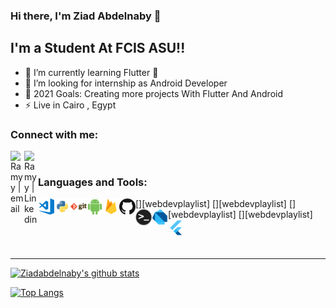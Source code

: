### Hi there, I'm Ziad Abdelnaby 👋

## I'm a Student At FCIS ASU!!

<!-- - 🔭 I’m looking for internship as Flutter Developer -->
- 🌱 I’m currently learning Flutter 🤣
- 👯 I’m looking for internship as Android Developer
- 🥅 2021 Goals: Creating more projects With Flutter And Android
- ⚡ Live in Cairo , Egypt

### Connect with me:

[<img align="left" alt="Ramyy | email" width="22px" src="https://cdn.jsdelivr.net/npm/simple-icons@v3/icons/gmail.svg" />](mailto:ziadabdelnaby46@gmail.com)
[<img align="left" alt="Ramyy | Linkedin" width="22px" src="https://cdn.jsdelivr.net/npm/simple-icons@v3/icons/linkedin.svg" />](https://linkedin.com/in/ziad-abdelnaby-4b6579153/)

<br />

### Languages and Tools:

[<img align="left" alt="Visual Studio Code" width="26px" src="https://raw.githubusercontent.com/github/explore/80688e429a7d4ef2fca1e82350fe8e3517d3494d/topics/visual-studio-code/visual-studio-code.png" />][webdevplaylist]
[<img align="left" alt="python" width="26px" src="https://raw.githubusercontent.com/github/explore/80688e429a7d4ef2fca1e82350fe8e3517d3494d/topics/python/python.png" />]()
[<img align="left" alt="Git" width="26px" src="https://raw.githubusercontent.com/github/explore/80688e429a7d4ef2fca1e82350fe8e3517d3494d/topics/git/git.png" />][webdevplaylist]
[<img align="left" alt="android" width="26px" src="https://raw.githubusercontent.com/github/explore/361e2821e2dea67711cde99c9c40ed357061cf27/topics/android/android.png" />]()
[<img align="left" alt="Firebase" width="26px" src="https://raw.githubusercontent.com/github/explore/e94815998e4e0713912fed477a1f346ec04c3da2/topics/firebase/firebase.png" />]()
[<img align="left" alt="GitHub" width="26px" src="https://raw.githubusercontent.com/github/explore/78df643247d429f6cc873026c0622819ad797942/topics/github/github.png" />][webdevplaylist]
[<img align="left" alt="Terminal" width="26px" src="https://raw.githubusercontent.com/github/explore/80688e429a7d4ef2fca1e82350fe8e3517d3494d/topics/terminal/terminal.png" />][webdevplaylist]
[<img align="left" alt="dart" width="26px" src="https://raw.githubusercontent.com/github/explore/e94815998e4e0713912fed477a1f346ec04c3da2/topics/dart/dart.png" />]()
[<img align="left" alt="flutter" width="26px" src="https://raw.githubusercontent.com/github/explore/e94815998e4e0713912fed477a1f346ec04c3da2/topics/flutter/flutter.png" />]()

<br />
<br />

---

[youtube]: https://www.youtube.com/channel/UCNUXOK-76lbB9AToG6r_q8g
[instagram]: https://www.instagram.com/ziad_abdelnaby/
[linkedin]: https://linkedin.com/in/ziad-abdelnaby-4b6579153
[Facebook]: https://www.facebook.com/zizo.abdelnaby


[![Ziadabdelnaby's github stats](https://github-readme-stats.vercel.app/api?username=ziadabdelnaby10&hide=stars&show_icons=true&theme=radical&include_all_commits=true&count_private=true)](https://github.com/ziadabdelnaby10?tab=repositories)

[![Top Langs](https://github-readme-stats.vercel.app/api/top-langs/?username=ziadabdelnaby10&layout=compact&theme=radical)](https://github.com/ziadabdelnaby10?tab=repositories)

<!--
**ziadabdelnaby10/ziadabdelnaby10** is a ✨ _special_ ✨ repository because its `README.md` (this file) appears on your GitHub profile.

Here are some ideas to get you started:

- 🔭 I’m currently working on ...
- 🌱 I’m currently learning ...
- 👯 I’m looking to collaborate on ...
- 🤔 I’m looking for help with ...
- 💬 Ask me about ...
- 📫 How to reach me: ...
- 😄 Pronouns: ...
- ⚡ Fun fact: ...
-->
